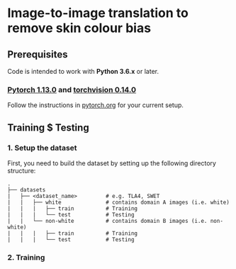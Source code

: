 # Image-to-image translation to remove skin colour bias

## Prerequisites
Code is intended to work with **Python 3.6.x** or later.

### [Pytorch 1.13.0](https://pytorch.org/blog/PyTorch-1.13-release/) and [torchvision 0.14.0](https://pypi.org/project/torchvision/)
Follow the instructions in [pytorch.org](https://pytorch.org/) for your current setup.

## Training $ Testing
### 1. Setup the dataset
First, you need to build the dataset by setting up the following directory structure:
```
.
├── datasets                   
|   ├── <dataset_name>         # e.g. TLA4, SWET
|   |   ├── white              # contains domain A images (i.e. white)
|   |   |   ├── train          # Training
|   |   |   └── test           # Testing
|   |   └── non-white          # contains domain B images (i.e. non-white)
|   |   |   ├── train          # Training
|   |   |   └── test           # Testing
```

### 2. Training
```

```
